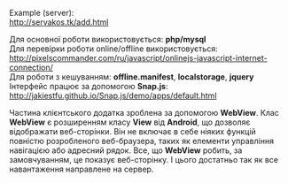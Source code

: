 Example (server):<br/>
http://servakos.tk/add.html<br/>

Для основної роботи використовується: <b>php/mysql</b> <br/>
Для перевірки роботи online/offline використовується:<br/>
http://pixelscommander.com/ru/javascript/onlinejs-javascript-internet-connection/<br/>
Для роботи з кешуванням: <b>offline.manifest</b>, <b>localstorage</b>, <b>jquery</b><br/>
Інтерфейс працює за допомогою <b>Snap.js</b>:<br/>
http://jakiestfu.github.io/Snap.js/demo/apps/default.html

Частина клієнтського додатка зроблена за допомогою <b>WebView</b>.
Клас <b>WebView</b> є розширенням класу <b>View</b> від <b>Android</b>, що дозволяє відображати веб-сторінки.
Він не включає в себе ніяких функцій повністю розробленого веб-браузера, таких як елементи управління навігацією або адресний рядок. 
Все, що <b>WebView</b> робить, за замовчуванням, це показує веб-сторінку. І цього достатньо так як все навантаження направлене на сервер.
